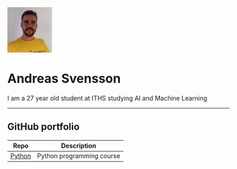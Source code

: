 <img src="assets/profile_image.png" alt="animated Python logo" width="20%" height="20%" />

# Andreas Svensson

I am a 27 year old student at ITHS studying AI and Machine Learning

---

## GitHub portfolio



| Repo                           | Description                        |
| ------------------------------ | ---------------------------------- |
| [Python][py]            | Python programming course               |

<!-- | [Programmering 1][prog1]           | first programming course (gymnasiet)   | -->

[py]: https://github.com/Andreas-Svensson/Python-Andreas-Svensson
